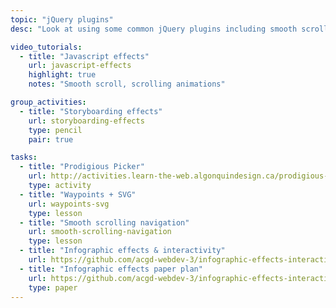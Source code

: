 ```yaml
---
topic: "jQuery plugins"
desc: "Look at using some common jQuery plugins including smooth scroll & waypoints."

video_tutorials:
  - title: "Javascript effects"
    url: javascript-effects
    highlight: true
    notes: "Smooth scroll, scrolling animations"

group_activities:
  - title: "Storyboarding effects"
    url: storyboarding-effects
    type: pencil
    pair: true

tasks:
  - title: "Prodigious Picker"
    url: http://activities.learn-the-web.algonquindesign.ca/prodigious-picker/
    type: activity
  - title: "Waypoints + SVG"
    url: waypoints-svg
    type: lesson
  - title: "Smooth scrolling navigation"
    url: smooth-scrolling-navigation
    type: lesson
  - title: "Infographic effects & interactivity"
    url: https://github.com/acgd-webdev-3/infographic-effects-interactivity
  - title: "Infographic effects paper plan"
    url: https://github.com/acgd-webdev-3/infographic-effects-interactivity#1-paper-plan
    type: paper
---
```

